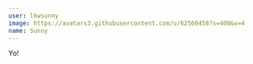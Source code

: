 ```yaml
---
user: lkwsunny
image: https://avatars3.githubusercontent.com/u/62560458?s=400&v=4
name: Sunny
---
```

Yo!
